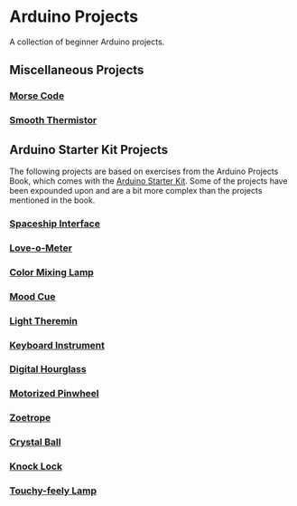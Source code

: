 # Arduino Projects

A collection of beginner Arduino projects.

## Miscellaneous Projects

### [Morse Code](MorseCode)

### [Smooth Thermistor](SmoothThermistor)

## Arduino Starter Kit Projects

The following projects are based on exercises from the Arduino Projects Book, which comes with the [Arduino Starter Kit](https://store.arduino.cc/usa/arduino-starter-kit). Some of the projects have been expounded upon and are a bit more complex than the projects mentioned in the book.

### [Spaceship Interface](SpaceshipInterface)

### [Love-o-Meter](Love-o-Meter)

### [Color Mixing Lamp](ColorMixingLamp)

### [Mood Cue](MoodCue)

### [Light Theremin](LightTheremin)

### [Keyboard Instrument](KeyboardInstrument)

### [Digital Hourglass](DigitalHourglass)

### [Motorized Pinwheel](MotorizedPinwheel)

### [Zoetrope](Zoetrope)

### [Crystal Ball](CrystalBall)

### [Knock Lock](KnockLock)

### [Touchy-feely Lamp](Touchy-feelyLamp)